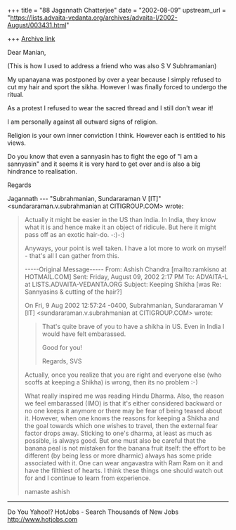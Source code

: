 +++
title = "88 Jagannath Chatterjee"
date = "2002-08-09"
upstream_url = "https://lists.advaita-vedanta.org/archives/advaita-l/2002-August/003431.html"

+++
[Archive link](https://lists.advaita-vedanta.org/archives/advaita-l/2002-August/003431.html)

Dear Manian,

(This is how I used to address a friend who was also S
V Subhramanian)

My upanayana was postponed by over a year because I
simply refused to cut my hair and sport the sikha.
However I was finally forced to undergo the ritual.

As a protest I refused to wear the sacred thread and I
still don't wear it!

I am personally against all outward signs of religion.

Religion is your own inner conviction I think. However
each is entitled to his views.

Do you know that even a sannyasin has to fight the ego
of "I am a sannyasin" and it seems it is very hard to
get over and is also a big hindrance to realisation.

Regards

Jagannath
--- "Subrahmanian, Sundararaman V [IT]"
<sundararaman.v.subrahmanian at CITIGROUP.COM> wrote:
> Actually it might be easier in the US than India.
> In India, they know what
> it is and hence make it an object of ridicule.  But
> here it might pass off
> as an exotic hair-do. -:)-:)
>
> Anyways, your point is well taken.  I have a lot
> more to work on myself -
> that's all I can gather from this.
>
> -----Original Message-----
> From: Ashish Chandra [mailto:ramkisno at HOTMAIL.COM]
> Sent: Friday, August 09, 2002 2:17 PM
> To: ADVAITA-L at LISTS.ADVAITA-VEDANTA.ORG
> Subject: Keeping Shikha [was Re: Sannyasins &
> cutting of the hair?]
>
>
> On Fri, 9 Aug 2002 12:57:24 -0400, Subrahmanian,
> Sundararaman V [IT]
> <sundararaman.v.subrahmanian at CITIGROUP.COM> wrote:
>
> >That's quite brave of you to have a shikha in US.
> Even in India I would
> >have felt embarassed.
> >
> >Good for you!
> >
> >Regards,
> >SVS
> >
>
> Actually, once you realize that you are right and
> everyone else (who scoffs
> at keeping a Shikha) is wrong, then its no problem
> :-)
>
> What really inspired me was reading Hindu Dharma.
> Also, the reason we feel
> embarassed (IMO) is that it's either considered
> backward or no one keeps it
> anymore or there may be fear of being teased about
> it. However, when one
> knows the reasons for keeping a Shikha and the goal
> towards which one
> wishes to travel, then the external fear factor
> drops away. Sticking to
> one's dharma, at least as much as possible, is
> always good. But one must
> also be careful that the banana peal is not mistaken
> for the banana fruit
> itself: the effort to be different (by being less or
> more dharmic) always
> has some pride associated with it. One can wear
> angavastra with Ram Ram on
> it and have the filthiest of hearts. I think these
> things one should watch
> out for and I continue to learn from experience.
>
> namaste
> ashish


__________________________________________________
Do You Yahoo!?
HotJobs - Search Thousands of New Jobs
http://www.hotjobs.com

